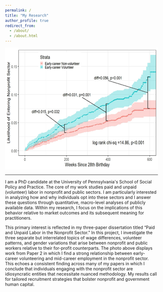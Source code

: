 ```yaml
---
permalink: /
title: "My Research"
author_profile: true
redirect_from: 
  - /about/
  - /about.html
---
```

<img src = "/images/KM_Plot_NP.jpeg" width = "600" height = "400">

---
I am a PhD candidate at the University of Pennsylvania's School of Social Policy and Practice. The core of my work studies paid and unpaid (volunteer) labor in nonprofit and public sectors. I am particularly interested in analyzing how and why individuals opt into these sectors and I answer these questions through quantitative, macro-level analyses of publicly available data. Within my research, I focus on the implications of this behavior relative to market outcomes and its subsequent meaning for practitioners.

This primary interest is reflected in my three-paper dissertation titled “Paid and Unpaid Labor in the Nonprofit Sector.” In this project, I investigate the three separate but interrelated topics of wage differences, volunteer patterns, and gender variations that arise between nonprofit and public workers relative to their for-profit counterparts. The photo above displays work from Paper 2 in which I find a strong relationship between early-career volunteering and mid-career employment in the nonprofit sector. This echoes a consistent finding across many of my papers in which I conclude that individuals engaging with the nonprofit sector are idiosyncratic entities that necessitate nuanced methodology. My results call for tailored recruitment strategies that bolster nonprofit and government human capital. 
